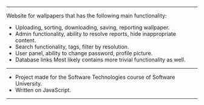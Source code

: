-------------------------------------------------------------
Website for wallpapers that has the following main functionality:
- Uploading, sorting, downloading, saving, reporting wallpaper.
- Admin functionality, ability to resolve reports, hide inappropriate content.
- Search functionality, tags, filter by resolution.
- User panel, ability to change password, profile picture. 
- Database links
Most likely contains more trivial functionality as well.
------------------------------------------------------------
- Project made for the Software Technologies course of Software University. 
- Written on JavaScript.
------------------------------------------------------------

